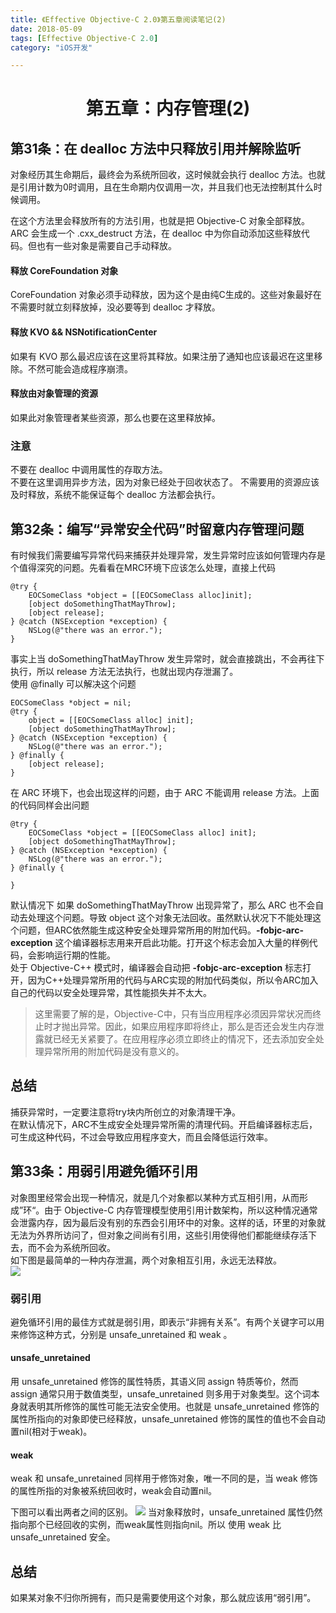```yaml
---
title: 《Effective Objective-C 2.0》第五章阅读笔记(2)  
date: 2018-05-09  
tags: [Effective Objective-C 2.0]  
category: "iOS开发"  

---
```


# <center>第五章：内存管理(2)</center>

## 第31条：在 dealloc 方法中只释放引用并解除监听
对象经历其生命期后，最终会为系统所回收，这时候就会执行 dealloc 方法。也就是引用计数为0时调用，且在生命期内仅调用一次，并且我们也无法控制其什么时候调用。

在这个方法里会释放所有的方法引用，也就是把 Objective-C 对象全部释放。ARC 会生成一个 .cxx_destruct 方法，在 dealloc 中为你自动添加这些释放代码。但也有一些对象是需要自己手动释放。

#### 释放 CoreFoundation 对象

CoreFoundation 对象必须手动释放，因为这个是由纯C生成的。这些对象最好在不需要时就立刻释放掉，没必要等到 dealloc 才释放。

#### 释放 KVO && NSNotificationCenter
如果有 KVO 那么最迟应该在这里将其释放。如果注册了通知也应该最迟在这里移除。不然可能会造成程序崩溃。

#### 释放由对象管理的资源

如果此对象管理者某些资源，那么也要在这里释放掉。

### 注意
不要在 dealloc 中调用属性的存取方法。  
不要在这里调用异步方法，因为对象已经处于回收状态了。
不需要用的资源应该及时释放，系统不能保证每个 dealloc 方法都会执行。

## 第32条：编写“异常安全代码”时留意内存管理问题
有时候我们需要编写异常代码来捕获并处理异常，发生异常时应该如何管理内存是个值得深究的问题。先看看在MRC环境下应该怎么处理，直接上代码

~~~ objc
@try { 
	EOCSomeClass *object = [[EOCSomeClass alloc]init]; 
	[object doSomethingThatMayThrow]; 
	[object release]; 
} @catch (NSException *exception) { 
	NSLog(@"there was an error."); 
}
~~~
事实上当 doSomethingThatMayThrow 发生异常时，就会直接跳出，不会再往下执行，所以 release 方法无法执行，也就出现内存泄漏了。  
使用 @finally 可以解决这个问题  

~~~ objc
EOCSomeClass *object = nil;
@try {
	object = [[EOCSomeClass alloc] init]; 
	[object doSomethingThatMayThrow];
} @catch (NSException *exception) {
	NSLog(@"there was an error.");
} @finally {
	[object release];
}
~~~

在 ARC 环境下，也会出现这样的问题，由于 ARC 不能调用 release 方法。上面的代码同样会出问题    

~~~ objc
@try { 
	EOCSomeClass *object = [[EOCSomeClass alloc] init];
	[object doSomethingThatMayThrow];
} @catch (NSException *exception) {
	NSLog(@"there was an error.");
} @finally {
	
}
~~~
默认情况下 如果 doSomethingThatMayThrow 出现异常了，那么 ARC 也不会自动去处理这个问题。导致 object 这个对象无法回收。虽然默认状况下不能处理这个问题，但ARC依然能生成这种安全处理异常所用的附加代码。**-fobjc-arc-exception** 这个编译器标志用来开启此功能。打开这个标志会加入大量的样例代码，会影响运行期的性能。  
处于 Objective-C++ 模式时，编译器会自动把 **-fobjc-arc-exception** 标志打开，因为C++处理异常所用的代码与ARC实现的附加代码类似，所以令ARC加入自己的代码以安全处理异常，其性能损失并不太大。

> 这里需要了解的是，Objective-C中，只有当应用程序必须因异常状况而终止时才抛出异常。因此，如果应用程序即将终止，那么是否还会发生内存泄露就已经无关紧要了。在应用程序必须立即终止的情况下，还去添加安全处理异常所用的附加代码是没有意义的。

## 总结
捕获异常时，一定要注意将try块内所创立的对象清理干净。  
在默认情况下，ARC不生成安全处理异常所需的清理代码。开启编译器标志后，可生成这种代码，不过会导致应用程序变大，而且会降低运行效率。

## 第33条：用弱引用避免循环引用
对象图里经常会出现一种情况，就是几个对象都以某种方式互相引用，从而形成”环“。由于 Objective-C 内存管理模型使用引用计数架构，所以这种情况通常会泄露内存，因为最后没有别的东西会引用环中的对象。这样的话，环里的对象就无法为外界所访问了，但对象之间尚有引用，这些引用使得他们都能继续存活下去，而不会为系统所回收。  
如下图是最简单的一种内存泄漏，两个对象相互引用，永远无法释放。  
![](http://ovsbvt5li.bkt.clouddn.com/18-5-11/81656748.jpg) 

### 弱引用
避免循环引用的最佳方式就是弱引用，即表示“非拥有关系”。有两个关键字可以用来修饰这种方式，分别是 unsafe_unretained 和 weak 。

#### unsafe_unretained
用 unsafe_unretained 修饰的属性特质，其语义同 assign 特质等价，然而 assign 通常只用于数值类型，unsafe_unretained 则多用于对象类型。这个词本身就表明其所修饰的属性可能无法安全使用。也就是 unsafe_unretained 修饰的属性所指向的对象即使已经释放，unsafe_unretained 修饰的属性的值也不会自动置nil(相对于weak)。

#### weak
weak 和 unsafe_unretained 同样用于修饰对象，唯一不同的是，当 weak 修饰的属性所指的对象被系统回收时，weak会自动置nil。

下图可以看出两者之间的区别。
![](http://ovsbvt5li.bkt.clouddn.com/18-5-11/50645693.jpg)
当对象释放时，unsafe_unretained 属性仍然指向那个已经回收的实例，而weak属性则指向nil。所以 使用 weak 比 unsafe_unretained 安全。

## 总结
如果某对象不归你所拥有，而只是需要使用这个对象，那么就应该用“弱引用”。
